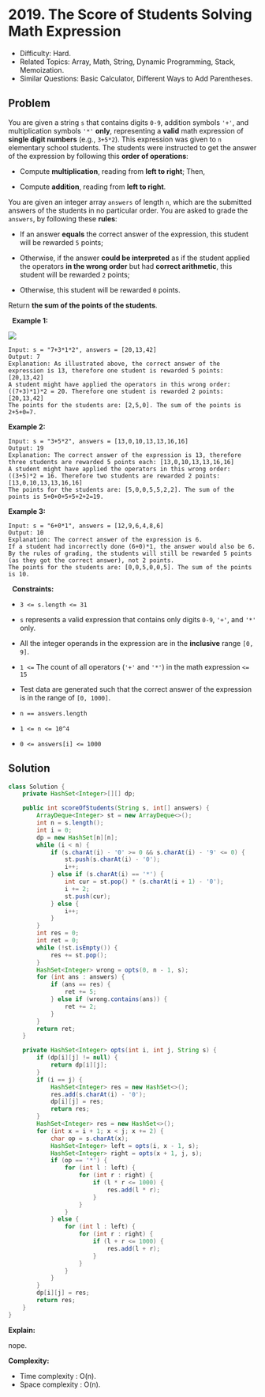 # 2019. The Score of Students Solving Math Expression

- Difficulty: Hard.
- Related Topics: Array, Math, String, Dynamic Programming, Stack, Memoization.
- Similar Questions: Basic Calculator, Different Ways to Add Parentheses.

## Problem

You are given a string ```s``` that contains digits ```0-9```, addition symbols ```'+'```, and multiplication symbols ```'*'``` **only**, representing a **valid** math expression of **single digit numbers** (e.g., ```3+5*2```). This expression was given to ```n``` elementary school students. The students were instructed to get the answer of the expression by following this **order of operations**:


	
- Compute **multiplication**, reading from **left to right**; Then,
	
- Compute **addition**, reading from **left to right**.


You are given an integer array ```answers``` of length ```n```, which are the submitted answers of the students in no particular order. You are asked to grade the ```answers```, by following these **rules**:


	
- If an answer **equals** the correct answer of the expression, this student will be rewarded ```5``` points;
	
- Otherwise, if the answer **could be interpreted** as if the student applied the operators **in the wrong order** but had **correct arithmetic**, this student will be rewarded ```2``` points;
	
- Otherwise, this student will be rewarded ```0``` points.


Return **the sum of the points of the students**.

 
**Example 1:**

![](https://assets.leetcode.com/uploads/2021/09/17/student_solving_math.png)

```
Input: s = "7+3*1*2", answers = [20,13,42]
Output: 7
Explanation: As illustrated above, the correct answer of the expression is 13, therefore one student is rewarded 5 points: [20,13,42]
A student might have applied the operators in this wrong order: ((7+3)*1)*2 = 20. Therefore one student is rewarded 2 points: [20,13,42]
The points for the students are: [2,5,0]. The sum of the points is 2+5+0=7.
```

**Example 2:**

```
Input: s = "3+5*2", answers = [13,0,10,13,13,16,16]
Output: 19
Explanation: The correct answer of the expression is 13, therefore three students are rewarded 5 points each: [13,0,10,13,13,16,16]
A student might have applied the operators in this wrong order: ((3+5)*2 = 16. Therefore two students are rewarded 2 points: [13,0,10,13,13,16,16]
The points for the students are: [5,0,0,5,5,2,2]. The sum of the points is 5+0+0+5+5+2+2=19.
```

**Example 3:**

```
Input: s = "6+0*1", answers = [12,9,6,4,8,6]
Output: 10
Explanation: The correct answer of the expression is 6.
If a student had incorrectly done (6+0)*1, the answer would also be 6.
By the rules of grading, the students will still be rewarded 5 points (as they got the correct answer), not 2 points.
The points for the students are: [0,0,5,0,0,5]. The sum of the points is 10.
```

 
**Constraints:**


	
- ```3 <= s.length <= 31```
	
- ```s``` represents a valid expression that contains only digits ```0-9```, ```'+'```, and ```'*'``` only.
	
- All the integer operands in the expression are in the **inclusive** range ```[0, 9]```.
	
- ```1 <=``` The count of all operators (```'+'``` and ```'*'```) in the math expression ```<= 15```
	
- Test data are generated such that the correct answer of the expression is in the range of ```[0, 1000]```.
	
- ```n == answers.length```
	
- ```1 <= n <= 10^4```
	
- ```0 <= answers[i] <= 1000```



## Solution

```java
class Solution {
    private HashSet<Integer>[][] dp;

    public int scoreOfStudents(String s, int[] answers) {
        ArrayDeque<Integer> st = new ArrayDeque<>();
        int n = s.length();
        int i = 0;
        dp = new HashSet[n][n];
        while (i < n) {
            if (s.charAt(i) - '0' >= 0 && s.charAt(i) - '9' <= 0) {
                st.push(s.charAt(i) - '0');
                i++;
            } else if (s.charAt(i) == '*') {
                int cur = st.pop() * (s.charAt(i + 1) - '0');
                i += 2;
                st.push(cur);
            } else {
                i++;
            }
        }
        int res = 0;
        int ret = 0;
        while (!st.isEmpty()) {
            res += st.pop();
        }
        HashSet<Integer> wrong = opts(0, n - 1, s);
        for (int ans : answers) {
            if (ans == res) {
                ret += 5;
            } else if (wrong.contains(ans)) {
                ret += 2;
            }
        }
        return ret;
    }

    private HashSet<Integer> opts(int i, int j, String s) {
        if (dp[i][j] != null) {
            return dp[i][j];
        }
        if (i == j) {
            HashSet<Integer> res = new HashSet<>();
            res.add(s.charAt(i) - '0');
            dp[i][j] = res;
            return res;
        }
        HashSet<Integer> res = new HashSet<>();
        for (int x = i + 1; x < j; x += 2) {
            char op = s.charAt(x);
            HashSet<Integer> left = opts(i, x - 1, s);
            HashSet<Integer> right = opts(x + 1, j, s);
            if (op == '*') {
                for (int l : left) {
                    for (int r : right) {
                        if (l * r <= 1000) {
                            res.add(l * r);
                        }
                    }
                }
            } else {
                for (int l : left) {
                    for (int r : right) {
                        if (l + r <= 1000) {
                            res.add(l + r);
                        }
                    }
                }
            }
        }
        dp[i][j] = res;
        return res;
    }
}
```

**Explain:**

nope.

**Complexity:**

* Time complexity : O(n).
* Space complexity : O(n).
